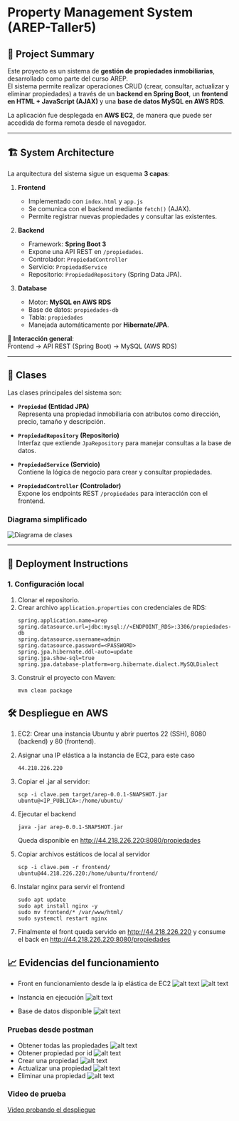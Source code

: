 # Property Management System (AREP-Taller5)

## 📌 Project Summary
Este proyecto es un sistema de **gestión de propiedades inmobiliarias**, desarrollado como parte del curso AREP.  
El sistema permite realizar operaciones CRUD (crear, consultar, actualizar y eliminar propiedades) a través de un **backend en Spring Boot**, un **frontend en HTML + JavaScript (AJAX)** y una **base de datos MySQL en AWS RDS**.  

La aplicación fue desplegada en **AWS EC2**, de manera que puede ser accedida de forma remota desde el navegador.

---

## 🏗️ System Architecture

La arquitectura del sistema sigue un esquema **3 capas**:

1. **Frontend**  
   - Implementado con `index.html` y `app.js`  
   - Se comunica con el backend mediante `fetch()` (AJAX).  
   - Permite registrar nuevas propiedades y consultar las existentes.  

2. **Backend**  
   - Framework: **Spring Boot 3**  
   - Expone una API REST en `/propiedades`.  
   - Controlador: `PropiedadController`  
   - Servicio: `PropiedadService`  
   - Repositorio: `PropiedadRepository` (Spring Data JPA).  

3. **Database**  
   - Motor: **MySQL en AWS RDS**  
   - Base de datos: `propiedades-db`  
   - Tabla: `propiedades`  
   - Manejada automáticamente por **Hibernate/JPA**.

📌 **Interacción general**:  
Frontend → API REST (Spring Boot) → MySQL (AWS RDS)

---

## 📂 Clases

Las clases principales del sistema son:

- **`Propiedad` (Entidad JPA)**  
  Representa una propiedad inmobiliaria con atributos como dirección, precio, tamaño y descripción.

- **`PropiedadRepository` (Repositorio)**  
  Interfaz que extiende `JpaRepository` para manejar consultas a la base de datos.

- **`PropiedadService` (Servicio)**  
  Contiene la lógica de negocio para crear y consultar propiedades.

- **`PropiedadController` (Controlador)**  
  Expone los endpoints REST `/propiedades` para interacción con el frontend.

### Diagrama simplificado

![Diagrama de clases](/images/diagrama%20clases.drawio.png)

---

## 🚀 Deployment Instructions

### 1. Configuración local
1. Clonar el repositorio.  
2. Crear archivo `application.properties` con credenciales de RDS:
   ```properties
   spring.application.name=arep
   spring.datasource.url=jdbc:mysql://<ENDPOINT_RDS>:3306/propiedades-db
   spring.datasource.username=admin
   spring.datasource.password=<PASSWORD>
   spring.jpa.hibernate.ddl-auto=update
   spring.jpa.show-sql=true
   spring.jpa.database-platform=org.hibernate.dialect.MySQLDialect
3. Construir el proyecto con Maven:
   ```
   mvn clean package
## 🛠️ Despliegue en AWS

1. EC2: Crear una instancia Ubuntu y abrir puertos 22 (SSH), 8080 (backend) y 80 (frontend).
2. Asignar una IP elástica a la instancia de EC2, para este caso
   
   ```44.218.226.220```
3. Copiar el .jar al servidor:
   ```
   scp -i clave.pem target/arep-0.0.1-SNAPSHOT.jar ubuntu@<IP_PUBLICA>:/home/ubuntu/
4. Ejecutar el backend
   ```
   java -jar arep-0.0.1-SNAPSHOT.jar
   ```
   Queda disponible en 
   http://44.218.226.220:8080/propiedades
5. Copiar archivos estáticos de local al servidor
   ```
   scp -i clave.pem -r frontend/ ubuntu@44.218.226.220:/home/ubuntu/frontend/
   ```

6. Instalar nginx para servir el frontend
   ```
   sudo apt update
   sudo apt install nginx -y
   sudo mv frontend/* /var/www/html/
   sudo systemctl restart nginx
   ```
7. Finalmente el front queda servido en http://44.218.226.220 y consume el back en http://44.218.226.220:8080/propiedades

## 📈 Evidencias del funcionamiento
- Front en funcionamiento desde la ip elástica de EC2
![alt text](images/image-1.png)
![alt text](images/image.png)

- Instancia en ejecución
![alt text](images/image-2.png)

- Base de datos disponible
![alt text](images/image-3.png)

### Pruebas desde postman
- Obtener todas las propiedades
![alt text](images/image-4.png)
- Obtener propiedad por id
![alt text](images/image-6.png)
- Crear una propiedad
![alt text](images/image-7.png)
- Actualizar una propiedad
![alt text](images/image-8.png)
- Eliminar una propiedad
![alt text](images/image-5.png)

### Video de prueba
[Video probando el despliegue](https://drive.google.com/uc?id=1PQOV73NgQK5Rlv8t8ItOr3YzI_71Gypt&export=download)